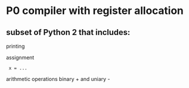 # P0 compiler with register allocation
## subset of Python 2 that includes:
printing

assignment

     x = ...

arithmetic operations binary + and uniary -
